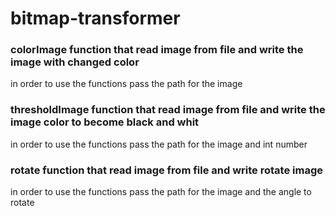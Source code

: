 # bitmap-transformer

### colorImage function that read image from file and write the image with changed color
in order to use the functions pass the path for the image

### thresholdImage function that read image from file and write the image color to become black and whit 
in order to use the functions pass the path for the image and int number 

### rotate function that read image from file and write rotate image
in order to use the functions pass the path for the image and the angle to rotate 